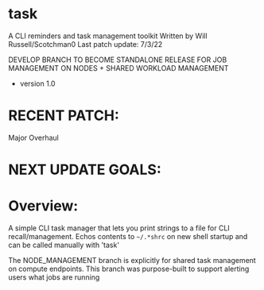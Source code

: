 # task
 A CLI reminders and task management toolkit
Written by Will Russell/Scotchman0
Last patch update: 7/3/22

DEVELOP BRANCH TO BECOME STANDALONE RELEASE FOR JOB MANAGEMENT ON NODES + SHARED WORKLOAD MANAGEMENT
 - version 1.0

# RECENT PATCH:
Major Overhaul

# NEXT UPDATE GOALS:

# Overview:
A simple CLI task manager that lets you print strings to a file for CLI recall/management. Echos contents to `~/.*shrc` on new shell startup and can be called manually with 'task'

The NODE_MANAGEMENT branch is explicitly for shared task management on compute endpoints. This branch was purpose-built to support alerting users what jobs are running 